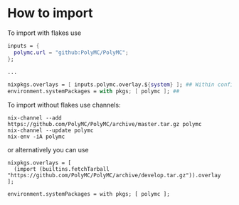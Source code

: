# How to import

To import with flakes use
```nix
inputs = {
  polymc.url = "github:PolyMC/PolyMC";
};

...

nixpkgs.overlays = [ inputs.polymc.overlay.${system} ]; ## Within configuration.nix
environment.systemPackages = with pkgs; [ polymc ]; ##
```

To import without flakes use channels:

```
nix-channel --add https://github.com/PolyMC/PolyMC/archive/master.tar.gz polymc
nix-channel --update polymc
nix-env -iA polymc
```

or alternatively you can use

```
nixpkgs.overlays = [
  (import (builtins.fetchTarball "https://github.com/PolyMC/PolyMC/archive/develop.tar.gz")).overlay
];

environment.systemPackages = with pkgs; [ polymc ];
```